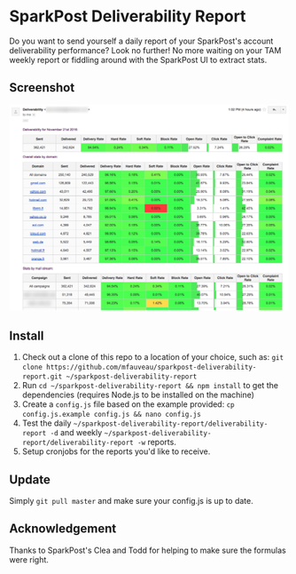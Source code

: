 # SparkPost Deliverability Report

Do you want to send yourself a daily report of your SparkPost's account deliverability performance? Look no further! No more waiting on your TAM weekly report or fiddling around with the SparkPost UI to extract stats.

## Screenshot

![Daily Deliverability Report](screenshot.png?raw=true "Daily Deliverability Report")

## Install

1. Check out a clone of this repo to a location of your choice, such as: `git clone https://github.com/mfauveau/sparkpost-deliverability-report.git ~/sparkpost-deliverability-report`
2. Run `cd ~/sparkpost-deliverability-report && npm install` to get the dependencies (requires Node.js to be installed on the machine)
3. Create a `config.js` file based on the example provided: `cp config.js.example config.js && nano config.js`
4. Test the daily `~/sparkpost-deliverability-report/deliverability-report -d` and weekly `~/sparkpost-deliverability-report/deliverability-report -w` reports.
5. Setup cronjobs for the reports you'd like to receive.

## Update

Simply `git pull master` and make sure your config.js is up to date.

## Acknowledgement

Thanks to SparkPost's Clea and Todd for helping to make sure the formulas were right.
